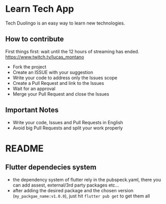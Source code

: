 # Learn Tech App
Tech Duolingo is an easy way to learn new technologies.


## How to contribute
First things first: wait until the 12 hours of streaming has ended.
https://www.twitch.tv/lucas_montano

- Fork the project
- Create an ISSUE with your suggestion
- Write your code to address only the Issues scope
- Create a Pull Request and link to the Issues
- Wait for an approval
- Merge your Pull Request and close the Issues

## Important Notes
- Write your code, Issues and Pull Requests in English
- Avoid big Pull Requests and split your work properly

# README

## Flutter dependecies system
- the dependency system of flutter rely in the pubspeck.yaml, there you can add assest, external/3rd party packages etc...
- after adding the desired package and the chosen version (`my_packgae_name:v1.0.0`), just hit `flutter pub get` to get them all
